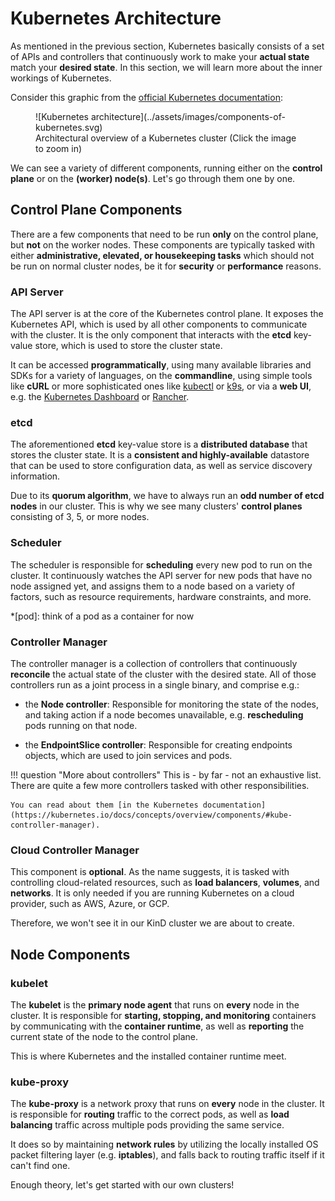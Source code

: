 # Kubernetes Architecture

As mentioned in the previous section, Kubernetes basically consists of a set of APIs and controllers that continuously work to make your **actual state** match your **desired state**. In this section, we will learn more about the inner workings of Kubernetes.

Consider this graphic from the [official Kubernetes documentation](https://kubernetes.io/docs/concepts/overview/components/):

<figure markdown>
  ![Kubernetes architecture](../assets/images/components-of-kubernetes.svg)
  <figcaption>Architectural overview of a Kubernetes cluster (Click the image to zoom in)</figcaption>
</figure>

We can see a variety of different components, running either on the **control plane** or on the **(worker) node(s)**. Let's go through them one by one.

## Control Plane Components

There are a few components that need to be run **only** on the control plane, but **not** on the worker nodes. These components are typically tasked with either **administrative, elevated, or housekeeping tasks** which should not be run on normal cluster nodes, be it for **security** or **performance** reasons.

### API Server

The API server is at the core of the Kubernetes control plane. It exposes the Kubernetes API, which is used by all other components to communicate with the cluster. It is the only component that interacts with the **etcd** key-value store, which is used to store the cluster state.

It can be accessed **programmatically**, using many available libraries and SDKs for a variety of languages, on the **commandline**, using simple tools like **cURL** or more sophisticated ones like [kubectl](https://kubernetes.io/docs/reference/kubectl/) or [k9s](https://k9scli.io/), or via a **web UI**, e.g. the [Kubernetes Dashboard](https://kubernetes.io/docs/tasks/access-application-cluster/web-ui-dashboard/) or [Rancher](https://rancher.com).

### etcd

The aforementioned **etcd** key-value store is a **distributed database** that stores the cluster state. It is a **consistent and highly-available** datastore that can be used to store configuration data, as well as service discovery information.

Due to its **quorum algorithm**, we have to always run an **odd number of etcd nodes** in our cluster. This is why we see many clusters' **control planes** consisting of 3, 5, or more nodes.

### Scheduler

The scheduler is responsible for **scheduling** every new pod to run on the cluster. It continuously watches the API server for new pods that have no node assigned yet, and assigns them to a node based on a variety of factors, such as resource requirements, hardware constraints, and more.

*[pod]: think of a pod as a container for now


### Controller Manager

The controller manager is a collection of controllers that continuously **reconcile** the actual state of the cluster with the desired state. All of those controllers run as a joint process in a single binary, and comprise e.g.:

- the **Node controller**: Responsible for monitoring the state of the nodes, and taking action if a node becomes unavailable, e.g. **rescheduling** pods running on that node.

- the **EndpointSlice controller**: Responsible for creating endpoints objects, which are used to join services and pods.

!!! question "More about controllers"
    This is - by far - not an exhaustive list. There are quite a few more controllers tasked with other responsibilities.

    You can read about them [in the Kubernetes documentation](https://kubernetes.io/docs/concepts/overview/components/#kube-controller-manager).

### Cloud Controller Manager

This component is **optional**. As the name suggests, it is tasked with controlling cloud-related resources, such as **load balancers**, **volumes**, and **networks**. It is only needed if you are running Kubernetes on a cloud provider, such as AWS, Azure, or GCP.

Therefore, we won't see it in our KinD cluster we are about to create.

## Node Components

### kubelet

The **kubelet** is the **primary node agent** that runs on **every** node in the cluster. It is responsible for **starting, stopping, and monitoring** containers by communicating with the **container runtime**, as well as **reporting** the current state of the node to the control plane.

This is where Kubernetes and the installed container runtime meet.

### kube-proxy

The **kube-proxy** is a network proxy that runs on **every** node in the cluster. It is responsible for **routing** traffic to the correct pods, as well as **load balancing** traffic across multiple pods providing the same service.

It does so by maintaining **network rules** by utilizing the locally installed OS packet filtering layer (e.g. **iptables**), and falls back to routing traffic itself if it can't find one.

Enough theory, let's get started with our own clusters!
